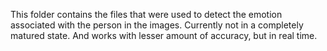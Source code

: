 This folder contains the files that were used to detect the emotion associated with the person in the images. Currently not in a completely matured state. And works with lesser amount of accuracy, but in real time.
